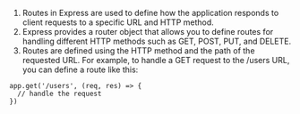 1. Routes in Express are used to define how the application responds to client requests to a specific URL and HTTP method.
2. Express provides a router object that allows you to define routes for handling different HTTP methods such as GET, POST, PUT, and DELETE.
3. Routes are defined using the HTTP method and the path of the requested URL. For example, to handle a GET request to the /users URL, you can define a route like this:
```
app.get('/users', (req, res) => {
  // handle the request
})
```
